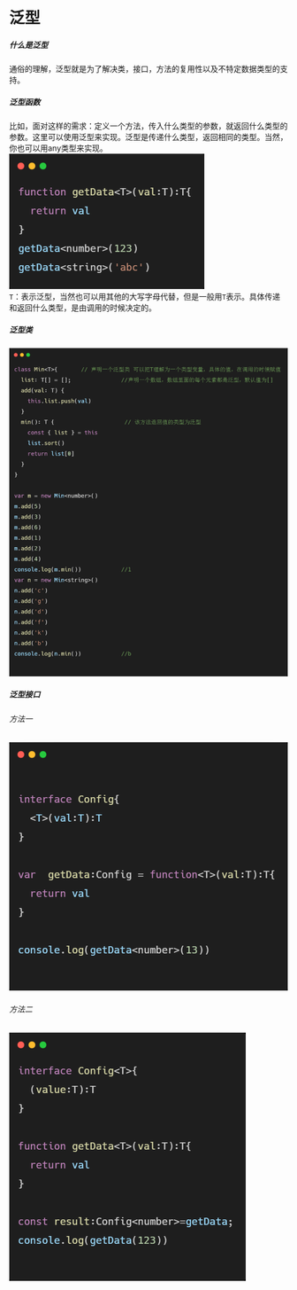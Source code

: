 # 泛型

##### 什么是泛型
通俗的理解，泛型就是为了解决类，接口，方法的复用性以及不特定数据类型的支持。

##### 泛型函数
比如，面对这样的需求：定义一个方法，传入什么类型的参数，就返回什么类型的参数。这里可以使用泛型来实现。泛型是传递什么类型，返回相同的类型。当然，你也可以用any类型来实现。<br>
![avatar](./images/genericity/01.png)<br>
`T`：表示泛型，当然也可以用其他的大写字母代替，但是一般用`T`表示。具体传递和返回什么类型，是由调用的时候决定的。

##### 泛型类
![avatar](./images/genericity/02.png)

##### 泛型接口
 ###### 方法一
 ![avatar](./images/genericity/03.png)
 ###### 方法二
 ![avatar](./images/genericity/04.png)